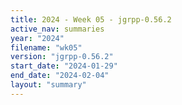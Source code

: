 ```yaml
---
title: 2024 - Week 05 - jgrpp-0.56.2
active_nav: summaries
year: "2024"
filename: "wk05"
version: "jgrpp-0.56.2"
start_date: "2024-01-29"
end_date: "2024-02-04"
layout: "summary"
---
```

